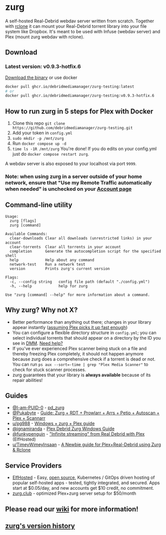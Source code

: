 # zurg

A self-hosted Real-Debrid webdav server written from scratch. Together with [rclone](https://rclone.org/) it can mount your Real-Debrid torrent library into your file system like Dropbox. It's meant to be used with Infuse (webdav server) and Plex (mount zurg webdav with rclone).

## Download

### Latest version: v0.9.3-hotfix.6

[Download the binary](https://github.com/debridmediamanager/zurg-testing/releases) or use docker

```sh
docker pull ghcr.io/debridmediamanager/zurg-testing:latest
# or
docker pull ghcr.io/debridmediamanager/zurg-testing:v0.9.3-hotfix.6
```

## How to run zurg in 5 steps for Plex with Docker

1. Clone this repo `git clone https://github.com/debridmediamanager/zurg-testing.git`
2. Add your token in `config.yml`
3. `sudo mkdir -p /mnt/zurg`
4. Run `docker compose up -d`
5. `time ls -1R /mnt/zurg` You're done! If you do edits on your config.yml just do `docker compose restart zurg`.

A webdav server is also exposed to your localhost via port `9999`.

### Note: when using zurg in a server outside of your home network, ensure that "Use my Remote Traffic automatically when needed" is unchecked on your [Account page](https://real-debrid.com/account)

## Command-line utility

```
Usage:
  zurg [flags]
  zurg [command]

Available Commands:
  clear-downloads Clear all downloads (unrestricted links) in your account
  clear-torrents  Clear all torrents in your account
  completion      Generate the autocompletion script for the specified shell
  help            Help about any command
  network-test    Run a network test
  version         Prints zurg's current version

Flags:
  -c, --config string   config file path (default "./config.yml")
  -h, --help            help for zurg

Use "zurg [command] --help" for more information about a command.
```

## Why zurg? Why not X?

- Better performance than anything out there; changes in your library appear instantly ([assuming Plex picks it up fast enough](./plex_update.sh))
- You can configure a flexible directory structure in `config.yml`; you can select individual torrents that should appear on a directory by the ID you see in [DMM](https://debridmediamanager.com/). [Need help?](https://github.com/debridmediamanager/zurg-testing/wiki/Config)
- If you've ever experienced Plex scanner being stuck on a file and thereby freezing Plex completely, it should not happen anymore because zurg does a comprehensive check if a torrent is dead or not. You can run `ps aux --sort=-time | grep "Plex Media Scanner"` to check for stuck scanner processes.
- zurg guarantees that your library is **always available** because of its repair abilities!

## Guides

- [@I-am-PUID-0](https://github.com/I-am-PUID-0) - [pd_zurg](https://github.com/I-am-PUID-0/pd_zurg)
- [@Pukabyte](https://github.com/Pukabyte) - [Guide: Zurg + RDT + Prowlarr + Arrs + Petio + Autoscan + Plex + Scannarr](https://puksthepirate.notion.site/Guide-Zurg-RDT-Prowlarr-Arrs-Petio-Autoscan-Plex-Scannarr-eebe27d130fa400c8a0536cab9d46eb3)
- [u/pg988](https://www.reddit.com/user/pg988/) - [Windows + zurg + Plex guide](https://www.reddit.com/r/RealDebrid/comments/18so926/windows_zurg_plex_guide/)
- [@ignamiranda](https://github.com/ignamiranda) - [Plex Debrid Zurg Windows Guide](https://github.com/ignamiranda/plex_debrid_zurg_scripts/)
- [@funkypenguin](https://github.com/funkypenguin) - ["Infinite streaming" from Real Debrid with Plex](https://elfhosted.com/guides/media/stream-from-real-debrid-with-plex/) (ElfHosted)
- [u/TimeyWimeyInsaan](https://www.reddit.com/user/TimeyWimeyInsaan/) - [A Newbie guide for Plex+Real-Debrid using Zurg & Rclone](https://docs.google.com/document/d/114URAz5h5jarpo1xz4GyFUzRzoBnOKVQPxH0-2R5KC8/view)

## Service Providers

- [ElfHosted](https://elfhosted.com) - Easy, [open source](https://elfhosted.com/open/), Kubernetes / GitOps driven hosting of popular self-hosted apps - tested, tightly integrated, and secured. Apps start at $0.05/day, and new accounts get $10 credit, no commitment.
- [zurg.club](http://zurg.club/) - optimized Plex+zurg server setup for $50/month

## Please read our [wiki](https://github.com/debridmediamanager/zurg-testing/wiki) for more information!

## [zurg's version history](https://github.com/debridmediamanager/zurg-testing/wiki/History)
